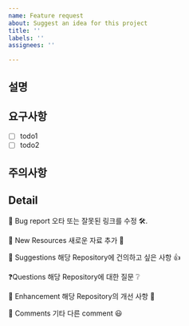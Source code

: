 ```yaml
---
name: Feature request
about: Suggest an idea for this project
title: ''
labels: ''
assignees: ''

---
```


## 설명

## 요구사항
- [ ] todo1
- [ ] todo2
## 주의사항

## Detail
🐛 Bug report
오타 또는 잘못된 링크를 수정 🛠️.

🎁 New Resources
새로운 자료 추가 🚀

📝 Suggestions
해당 Repository에 건의하고 싶은 사항 👍

❓Questions
해당 Repository에 대한 질문 ❔

🌈 Enhancement
해당 Repository의 개선 사항 🎉

💬 Comments
기타 다른 comment 😃
